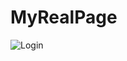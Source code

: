 # MyRealPage
![Login ](https://github.com/user-attachments/assets/cc453592-af09-4bcd-9ece-5fc03d28c979)
